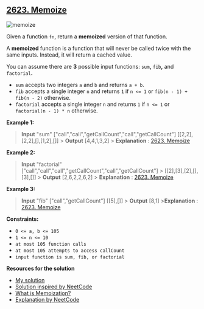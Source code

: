 ## [2623. Memoize](https://leetcode.com/problems/memoize/)

![memoize](https://media.geeksforgeeks.org/wp-content/uploads/20220624154237/WhatisMemoizationACompletetutorial5-660x310.jpg)

Given a function `fn`, return a **memoized** version of that function.

A **memoized** function is a function that will never be called twice with the same inputs. Instead, it will return a cached value.

You can assume there are **3** possible input functions: `sum`**,** `fib`**,** and `factorial`**.**

- `sum` accepts two integers `a` and `b` and returns `a + b`.
- `fib` accepts a single integer `n` and returns `1` if `n <= 1` or `fib(n - 1) + fib(n - 2)` otherwise.
- `factorial` accepts a single integer `n` and returns `1` if `n <= 1` or `factorial(n - 1) * n` otherwise.

**Example 1:**

> **Input** "sum" ["call","call","getCallCount","call","getCallCount"] [[2,2],[2,2],[],[1,2],[]] > **Output** [4,4,1,3,2] > **Explanation** : [2623. Memoize](https://leetcode.com/problems/memoize/)

**Example 2:**

> **Input** "factorial" ["call","call","call","getCallCount","call","getCallCount"] > [[2],[3],[2],[],[3],[]] > **Output** [2,6,2,2,6,2] > **Explanation** : [2623. Memoize](https://leetcode.com/problems/memoize/)

**Example 3:**

> **Input** "fib" ["call","getCallCount"] [[5],[]] > **Output** [8,1] >**Explanation** : [2623. Memoize](https://leetcode.com/problems/memoize/)

**Constraints:**

- `0 <= a, b <= 105`
- `1 <= n <= 10`
- `at most 105 function calls`
- `at most 105 attempts to access callCount`
- `input function is sum, fib, or factorial`

**Resources for the solution**
- [My solution](https://github.com/AykhanM/JavaScript-Mastery-Lab/blob/master/leetcode.com/30%20Days%20of%20JavaScript/Day%2011.%20Memoize/memoize.js)
- [Solution inspired by NeetCode](https://github.com/AykhanM/JavaScript-Mastery-Lab/blob/master/leetcode.com/30%20Days%20of%20JavaScript/Day%2011.%20Memoize/solution.js)
- [What is Memoization?](https://www.freecodecamp.org/news/memoization-in-javascript-and-react/)
- [Explanation by NeetCode](https://youtu.be/oFXyzJt9VeU?si=wfc4Is7pjCZuCo72)
